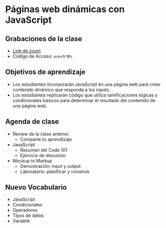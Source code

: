 # Páginas web dinámicas con JavaScript

## Grabaciones de la clase
- [Link de zoom](https://us06web.zoom.us/rec/share/ObLu6EL2sGA6yuts3i9VSUWv_vIT7cTxx2_fY9s2Gr1VLO_Jj8_4NPtkN03xo5zc.EV9u3l30u7ezBBMK)
- Código de Acceso: `ece+5*B%`.

## Objetivos de aprendizaje

- Los estudiantes incorporarán JavaScript en una página web para crear contenido dinámico que responda a los inputs.
- Los estudiantes replicarán código que utiliza ramificaciones lógicas y condicionales básicos para determinar el resultado del contenido de una página web.


## Agenda de clase

- Review de la clase anterior.
   - Comparte tu aprendizaje
- JavaScript
   - Resumen del Code 101
   - Ejercicio de discusión
- Mockup to Markup
   - Demostración: input y output
   - Laboratorio: planificar y construir

## Nuevo Vocabulario

- JavaScript
- Condicionales
- Operadores
- Tipos de datos
- Variable
